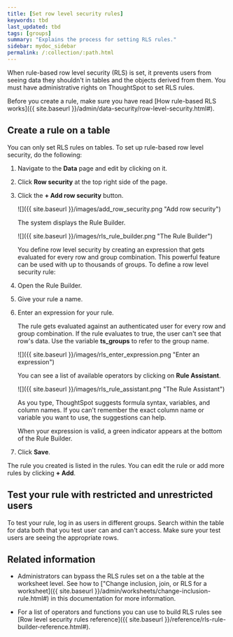 ```yaml
---
title: [Set row level security rules]
keywords: tbd
last_updated: tbd
tags: [groups]
summary: "Explains the process for setting RLS rules."
sidebar: mydoc_sidebar
permalink: /:collection/:path.html
---
```

When rule-based row level security (RLS) is set, it prevents users from seeing
data they shouldn't in tables and the objects derived from them. You must have
administrative rights on ThoughtSpot to set RLS rules.

Before you create a rule, make sure you have read [How rule-based RLS works]({{ site.baseurl
}}/admin/data-security/row-level-security.html#).

## Create a rule on a table

You can only set RLS rules on tables. To set up rule-based row level security, do the following:

1. Navigate to the **Data** page and edit by clicking on it.
2. Click **Row security** at the top right side of the page.
3. Click the **+ Add row security** button.

    ![]({{ site.baseurl }}/images/add_row_security.png "Add row security")

    The system displays the Rule Builder.

    ![]({{ site.baseurl }}/images/rls_rule_builder.png "The Rule Builder")

    You define row level security by creating an expression that gets evaluated for every row and group combination. This powerful feature can be used with up to thousands of groups. To define a row level security rule:

4. Open the Rule Builder.
5. Give your rule a name.
6. Enter an expression for your rule.

   The rule gets evaluated against an authenticated user for every row and group
   combination. If the rule evaluates to true, the user can't see that row's
   data. Use the variable **ts_groups** to refer to the group name.

   ![]({{ site.baseurl }}/images/rls_enter_expression.png "Enter an expression")

    You can see a list of available operators by clicking on **Rule Assistant**.

    ![]({{ site.baseurl }}/images/rls_rule_assistant.png "The Rule Assistant")

    As you type, ThoughtSpot suggests formula syntax, variables, and column
    names. If you can't remember the exact column name or variable you want to
    use, the suggestions can help.

    When your expression is valid, a green indicator appears at the bottom of
    the Rule Builder.

7. Click **Save**.

The rule you created is listed in the rules. You can edit the rule or add more rules by clicking **+ Add**.

## Test your rule with restricted and unrestricted users

To test your rule, log in as users in different groups. Search within the table
for data both that you test user can and can't access. Make sure your test users
are seeing the appropriate rows.

## Related information

* Administrators can bypass the RLS rules set on a the table at the worksheet
level. See how to ["Change inclusion, join, or RLS for a worksheet]({{
site.baseurl }}/admin/worksheets/change-inclusion-rule.html#) in this
documentation for more information.

* For a list of operators and functions you can use to build RLS rules see
[Row level security rules reference]({{ site.baseurl
}}/reference/rls-rule-builder-reference.html#).
